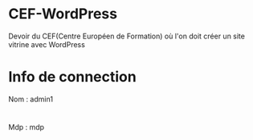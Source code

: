 # CEF-WordPress
Devoir du CEF(Centre Européen de Formation) où l'on doit créer un site vitrine avec WordPress


# Info de connection
Nom : admin1 
#
Mdp : mdp

 
 

